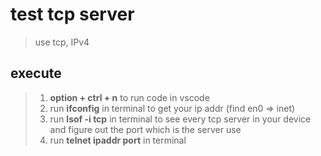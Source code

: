 # test tcp server

> use tcp, IPv4

## execute

> 1. **option + ctrl + n** to run code in vscode
> 2. run **ifconfig** in terminal to get your ip addr (find en0 => inet)
> 3. run **lsof -i tcp** in terminal to see every tcp server in your device and figure out the port which is the server use
> 4. run **telnet ipaddr port** in terminal
